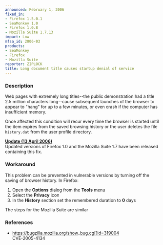 ```yaml
---
announced: February 1, 2006
fixed_in:
- Firefox 1.5.0.1
- SeaMonkey 1.0
- Firefox 1.0.8
- Mozilla Suite 1.7.13
impact: Low
mfsa_id: 2006-03
products:
- SeaMonkey
- Firefox
- Mozilla Suite
reporter: ZIPLOCK
title: Long document title causes startup denial of service
---
```


<h3>Description</h3>

<p>Web pages with extremely long titles--the public demonstration
had a title 2.5 million characters long--cause subsequent
launches of the browser to appear to "hang" for up to a few
minutes, or even crash if the computer has insufficient memory.</p>

<p>Once affected this condition will recur every time the browser
is started until the item expires from the saved browsing history
or the user deletes the file <code class="filename">history.dat</code> from
the user profile directory.</p>

<p><strong style="text-decoration: underline;">Update (13 April 2006)</strong><br/>
Updated versions of Firefox 1.0 and the Mozilla Suite 1.7
have been released containing this fix.</p>

<h3>Workaround</h3>

<p>This problem can be prevented in vulnerable versions by turning off
the saving of browser history. In Firefox:</p>

<ol>
  <li>Open the <strong>Options</strong> dialog from the <strong>Tools</strong> menu
  </li><li>Select the <strong>Privacy</strong> icon
  </li><li>In the <strong>History</strong> section set the remembered duration to
      <strong>0</strong> days
</li></ol>

<p>The steps for the Mozilla Suite are similar</p>

<h3>References</h3>

<ul>
<li><a href="https://bugzilla.mozilla.org/show_bug.cgi?id=319004">
https://bugzilla.mozilla.org/show_bug.cgi?id=319004</a><br/>
CVE-2005-4134</li>
</ul>



